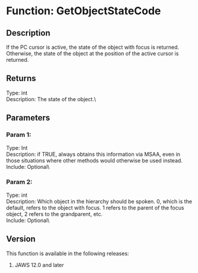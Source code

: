 # Function: GetObjectStateCode

## Description

If the PC cursor is active, the state of the object with focus is
returned. Otherwise, the state of the object at the position of the
active cursor is returned.

## Returns

Type: int\
Description: The state of the object.\

## Parameters

### Param 1:

Type: Int\
Description: if TRUE, always obtains this information via MSAA, even in
those situations where other methods would otherwise be used instead.\
Include: Optional\

### Param 2:

Type: int\
Description: Which object in the hierarchy should be spoken. 0, which is
the default, refers to the object with focus. 1 refers to the parent of
the focus object, 2 refers to the grandparent, etc.\
Include: Optional\

## Version

This function is available in the following releases:

1.  JAWS 12.0 and later
